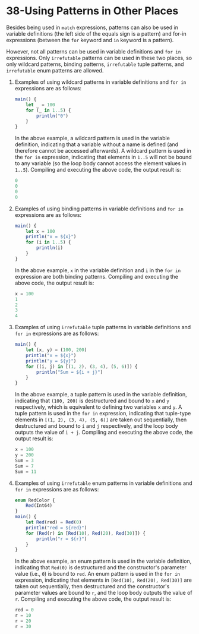 # 38-Using Patterns in Other Places

Besides being used in `match` expressions, patterns can also be used in variable definitions (the left side of the equals sign is a pattern) and for-in expressions (between the `for` keyword and `in` keyword is a pattern).

However, not all patterns can be used in variable definitions and `for in` expressions. Only `irrefutable` patterns can be used in these two places, so only wildcard patterns, binding patterns, `irrefutable` tuple patterns, and `irrefutable` enum patterns are allowed.

1. Examples of using wildcard patterns in variable definitions and `for in` expressions are as follows:

   ```javascript
   main() {
       let _ = 100
       for (_ in 1..5) {
           println("0")
       }
   }
   ```

   In the above example, a wildcard pattern is used in the variable definition, indicating that a variable without a name is defined (and therefore cannot be accessed afterwards). A wildcard pattern is used in the `for in` expression, indicating that elements in `1..5` will not be bound to any variable (so the loop body cannot access the element values in `1..5`). Compiling and executing the above code, the output result is:

   ```javascript
   0
   0
   0
   0
   ```

2. Examples of using binding patterns in variable definitions and `for in` expressions are as follows:

   ```javascript
   main() {
       let x = 100
       println("x = ${x}")
       for (i in 1..5) {
           println(i)
       }
   }
   ```

   In the above example, `x` in the variable definition and `i` in the `for in` expression are both binding patterns. Compiling and executing the above code, the output result is:

   ```javascript
   x = 100
   1
   2
   3
   4
   ```

3. Examples of using `irrefutable` tuple patterns in variable definitions and `for in` expressions are as follows:

   ```javascript
   main() {
       let (x, y) = (100, 200)
       println("x = ${x}")
       println("y = ${y}")
       for ((i, j) in [(1, 2), (3, 4), (5, 6)]) {
           println("Sum = ${i + j}")
       }
   }
   ```

   In the above example, a tuple pattern is used in the variable definition, indicating that `(100, 200)` is destructured and bound to `x` and `y` respectively, which is equivalent to defining two variables `x` and `y`. A tuple pattern is used in the `for in` expression, indicating that tuple-type elements in `[(1, 2), (3, 4), (5, 6)]` are taken out sequentially, then destructured and bound to `i` and `j` respectively, and the loop body outputs the value of `i + j`. Compiling and executing the above code, the output result is:

   ```javascript
   x = 100
   y = 200
   Sum = 3
   Sum = 7
   Sum = 11
   ```

4. Examples of using `irrefutable` enum patterns in variable definitions and `for in` expressions are as follows:

   ```javascript
   enum RedColor {
       Red(Int64)
   }
   main() {
       let Red(red) = Red(0)
       println("red = ${red}")
       for (Red(r) in [Red(10), Red(20), Red(30)]) {
           println("r = ${r}")
       }
   }
   ```

   In the above example, an enum pattern is used in the variable definition, indicating that `Red(0)` is destructured and the constructor's parameter value (i.e., `0`) is bound to `red`. An enum pattern is used in the `for in` expression, indicating that elements in `[Red(10), Red(20), Red(30)]` are taken out sequentially, then destructured and the constructor's parameter values are bound to `r`, and the loop body outputs the value of `r`. Compiling and executing the above code, the output result is:

   ```javascript
   red = 0
   r = 10
   r = 20
   r = 30
   ```
